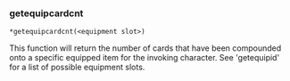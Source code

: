 ### getequipcardcnt
```
*getequipcardcnt(<equipment slot>)
```

This function will return the number of cards that have been compounded onto a
specific equipped item for the invoking character. See 'getequipid' for a list
of possible equipment slots.
